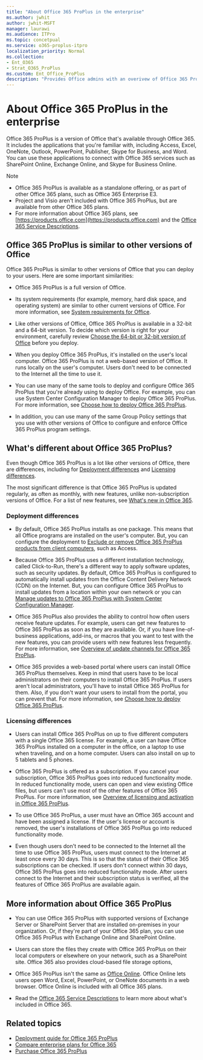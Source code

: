 ```yaml
---
title: "About Office 365 ProPlus in the enterprise"
ms.author: jwhit
author: jwhit-MSFT
manager: laurawi
ms.audience: ITPro
ms.topic: concetpual
ms.service: o365-proplus-itpro
localization_priority: Normal
ms.collection: 
- Ent_O365
- Strat_O365_ProPlus
ms.custom: Ent_Office_ProPlus
description: "Provides Office admins with an overivew of Office 365 ProPlus, including information about deploying and licensing."
---
```


# About Office 365 ProPlus in the enterprise

Office 365 ProPlus is a version of Office that's available through Office 365. It includes the applications that you're familiar with, including Access, Excel, OneNote, Outlook, PowerPoint, Publisher, Skype for Business, and Word. You can use these applications to connect with Office 365 services such as SharePoint Online, Exchange Online, and Skype for Business Online. 
  
> [!NOTE]
> - Office 365 ProPlus is available as a standalone offering, or as part of other Office 365 plans, such as Office 365 Enterprise E3.
> - Project and Visio aren't included with Office 365 ProPlus, but are available from other Office 365 plans.
> - For more information about Office 365 plans, see [https://products.office.com](https://products.office.com) and the [Office 365 Service Descriptions](https://docs.microsoft.com/office365/servicedescriptions/office-365-service-descriptions-technet-library). 
  
## Office 365 ProPlus is similar to other versions of Office
<a name="BKMK_Similar"> </a>

Office 365 ProPlus is similar to other versions of Office that you can deploy to your users. Here are some important similarities:
  
- Office 365 ProPlus is a full version of Office. 
    
- Its system requirements (for example, memory, hard disk space, and operating system) are similar to other current versions of Office. For more information, see [System requirements for Office](https://products.office.com/office-system-requirements).
    
- Like other versions of Office, Office 365 ProPlus is available in a 32-bit and a 64-bit version. To decide which version is right for your environment, carefully review [Choose the 64-bit or 32-bit version of Office](https://support.office.com/en-us/article/Choose-between-the-64-bit-or-32-bit-version-of-Office-2dee7807-8f95-4d0c-b5fe-6c6f49b8d261) before you deploy.
    
- When you deploy Office 365 ProPlus, it's installed on the user's local computer. Office 365 ProPlus is not a web-based version of Office. It runs locally on the user's computer. Users don't need to be connected to the Internet all the time to use it.
    
- You can use many of the same tools to deploy and configure Office 365 ProPlus that you're already using to deploy Office. For example, you can use System Center Configuration Manager to deploy Office 365 ProPlus. For more information, see [Choose how to deploy Office 365 ProPlus](choose-how-to-deploy-office-365-proplus.md).
    
- In addition, you can use many of the same Group Policy settings that you use with other versions of Office to configure and enforce Office 365 ProPlus program settings. 
    
## What's different about Office 365 ProPlus?
<a name="BKMK_Different"> </a>

Even though Office 365 ProPlus is a lot like other versions of Office, there are differences, including for [Deployment differences](about-office-365-proplus-in-the-enterprise.md#BKMK_Deployment) and [Licensing differences](about-office-365-proplus-in-the-enterprise.md#BKMK_Licensing). 
  
The most significant difference is that Office 365 ProPlus is updated regularly, as often as monthly, with new features, unlike non-subscription versions of Office. For a list of new features, see [What's new in Office 365](https://support.office.com/en-us/article/What-s-new-in-Office-365-95c8d81d-08ba-42c1-914f-bca4603e1426).
  
### Deployment differences
<a name="BKMK_Deployment"> </a>

- By default, Office 365 ProPlus installs as one package. This means that all Office programs are installed on the user's computer. But, you can configure the deployment to [Exclude or remove Office 365 ProPlus products from client computers](overview-of-the-office-2016-deployment-tool.md#BKMK_excludeorremove), such as Access.
    
- Because Office 365 ProPlus uses a different installation technology, called Click-to-Run, there's a different way to apply software updates, such as security updates. By default, Office 365 ProPlus is configured to automatically install updates from the Office Content Delivery Network (CDN) on the Internet. But, you can configure Office 365 ProPlus to install updates from a location within your own network or you can [Manage updates to Office 365 ProPlus with System Center Configuration Manager](manage-updates-to-office-365-proplus-with-system-center-configuration-manager.md).
    
- Office 365 ProPlus also provides the ability to control how often users receive feature updates. For example, users can get new features to Office 365 ProPlus as soon as they are available. Or, if you have line-of-business applications, add-ins, or macros that you want to test with the new features, you can provide users with new features less frequently. For more information, see [Overview of update channels for Office 365 ProPlus](overview-of-update-channels-for-office-365-proplus.md).
    
- Office 365 provides a web-based portal where users can install Office 365 ProPlus themselves. Keep in mind that users have to be local administrators on their computers to install Office 365 ProPlus. If users aren't local administrators, you'll have to install Office 365 ProPlus for them. Also, if you don't want your users to install from the portal, you can prevent that. For more information, see [Choose how to deploy Office 365 ProPlus](choose-how-to-deploy-office-365-proplus.md).
    
### Licensing differences
<a name="BKMK_Licensing"> </a>

- Users can install Office 365 ProPlus on up to five different computers with a single Office 365 license. For example, a user can have Office 365 ProPlus installed on a computer in the office, on a laptop to use when traveling, and on a home computer. Users can also install on up to 5 tablets and 5 phones.
    
- Office 365 ProPlus is offered as a subscription. If you cancel your subscription, Office 365 ProPlus goes into reduced functionality mode. In reduced functionality mode, users can open and view existing Office files, but users can't use most of the other features of Office 365 ProPlus. For more information, see [Overview of licensing and activation in Office 365 ProPlus](overview-of-licensing-and-activation-in-office-365-proplus.md).
    
- To use Office 365 ProPlus, a user must have an Office 365 account and have been assigned a license. If the user's license or account is removed, the user's installations of Office 365 ProPlus go into reduced functionality mode.
    
- Even though users don't need to be connected to the Internet all the time to use Office 365 ProPlus, users must connect to the Internet at least once every 30 days. This is so that the status of their Office 365 subscriptions can be checked. If users don't connect within 30 days, Office 365 ProPlus goes into reduced functionality mode. After users connect to the Internet and their subscription status is verified, all the features of Office 365 ProPlus are available again.
    
## More information about Office 365 ProPlus
<a name="BKMK_MoreInfo"> </a>

- You can use Office 365 ProPlus with supported versions of Exchange Server or SharePoint Server that are installed on-premises in your organization. Or, if they're part of your Office 365 plan, you can use Office 365 ProPlus with Exchange Online and SharePoint Online.
    
- Users can store the files they create with Office 365 ProPlus on their local computers or elsewhere on your network, such as a SharePoint site. Office 365 also provides cloud-based file storage options,
    
- Office 365 ProPlus isn't the same as [Office Online](https://docs.microsoft.com/office365/servicedescriptions/office-online-service-description/office-online-service-description). Office Online lets users open Word, Excel, PowerPoint, or OneNote documents in a web browser. Office Online is included with all Office 365 plans.
    
- Read the [Office 365 Service Descriptions](https://docs.microsoft.com/en-us/office365/servicedescriptions/office-365-service-descriptions-technet-library) to learn more about what's included in Office 365.
    
## Related topics

- [Deployment guide for Office 365 ProPlus](deployment-guide-for-office-365-proplus.md)
- [Compare enterprise plans for Office 365](https://products.office.com/en-us/business/compare-more-office-365-for-business-plans)
- [Purchase Office 365 ProPlus](https://go.microsoft.com/fwlink/p/?LinkID=329114)

